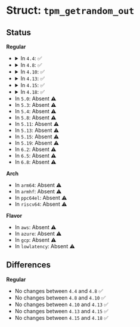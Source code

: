 # Struct: <code>tpm_getrandom_out</code>

## Status
<b>Regular</b>
<ul>
<li>
<details>
<summary>In <code>4.4</code>: ✅</summary>

```c
struct tpm_getrandom_out {
    __be32 rng_data_len;
    u8 rng_data[128];
};
```
</details>
</li>
<li>
<details>
<summary>In <code>4.8</code>: ✅</summary>

```c
struct tpm_getrandom_out {
    __be32 rng_data_len;
    u8 rng_data[128];
};
```
</details>
</li>
<li>
<details>
<summary>In <code>4.10</code>: ✅</summary>

```c
struct tpm_getrandom_out {
    __be32 rng_data_len;
    u8 rng_data[128];
};
```
</details>
</li>
<li>
<details>
<summary>In <code>4.13</code>: ✅</summary>

```c
struct tpm_getrandom_out {
    __be32 rng_data_len;
    u8 rng_data[128];
};
```
</details>
</li>
<li>
<details>
<summary>In <code>4.15</code>: ✅</summary>

```c
struct tpm_getrandom_out {
    __be32 rng_data_len;
    u8 rng_data[128];
};
```
</details>
</li>
<li>
<details>
<summary>In <code>4.18</code>: ✅</summary>

```c
struct tpm_getrandom_out {
    __be32 rng_data_len;
    u8 rng_data[128];
};
```
</details>
</li>
<li>
In <code>5.0</code>: Absent ⚠️
</li>
<li>
In <code>5.3</code>: Absent ⚠️
</li>
<li>
In <code>5.4</code>: Absent ⚠️
</li>
<li>
In <code>5.8</code>: Absent ⚠️
</li>
<li>
In <code>5.11</code>: Absent ⚠️
</li>
<li>
In <code>5.13</code>: Absent ⚠️
</li>
<li>
In <code>5.15</code>: Absent ⚠️
</li>
<li>
In <code>5.19</code>: Absent ⚠️
</li>
<li>
In <code>6.2</code>: Absent ⚠️
</li>
<li>
In <code>6.5</code>: Absent ⚠️
</li>
<li>
In <code>6.8</code>: Absent ⚠️
</li>
</ul>
<b>Arch</b>
<ul>
<li>
In <code>arm64</code>: Absent ⚠️
</li>
<li>
In <code>armhf</code>: Absent ⚠️
</li>
<li>
In <code>ppc64el</code>: Absent ⚠️
</li>
<li>
In <code>riscv64</code>: Absent ⚠️
</li>
</ul>
<b>Flavor</b>
<ul>
<li>
In <code>aws</code>: Absent ⚠️
</li>
<li>
In <code>azure</code>: Absent ⚠️
</li>
<li>
In <code>gcp</code>: Absent ⚠️
</li>
<li>
In <code>lowlatency</code>: Absent ⚠️
</li>
</ul>

## Differences
<b>Regular</b>
<ul>
<li>
No changes between <code>4.4</code> and <code>4.8</code> ✅
</li>
<li>
No changes between <code>4.8</code> and <code>4.10</code> ✅
</li>
<li>
No changes between <code>4.10</code> and <code>4.13</code> ✅
</li>
<li>
No changes between <code>4.13</code> and <code>4.15</code> ✅
</li>
<li>
No changes between <code>4.15</code> and <code>4.18</code> ✅
</li>
</ul>

